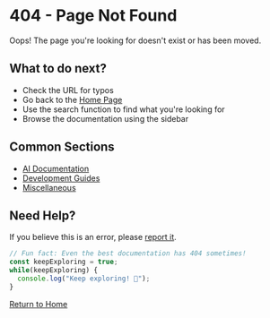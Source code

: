 ﻿# 404 - Page Not Found

Oops! The page you're looking for doesn't exist or has been moved.

## What to do next?

- Check the URL for typos
- Go back to the [Home Page](/)
- Use the search function to find what you're looking for
- Browse the documentation using the sidebar

## Common Sections

- [AI Documentation](3_ai/)
- [Development Guides](2_development/)
- [Miscellaneous](9_misc/)

## Need Help?

If you believe this is an error, please [report it](https://github.com/yourusername/your-repo/issues).

```js
// Fun fact: Even the best documentation has 404 sometimes!
const keepExploring = true;
while(keepExploring) {
  console.log("Keep exploring! 🚀");
}
```

[Return to Home](/)
